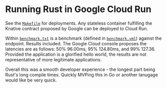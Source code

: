 # Running Rust in Google Cloud Run

See the [`Makefile`](./Makefile) for deployments. Any stateless container fulfilling the Knative contract proposed by Google can be deployed to Cloud Run. 

Within [`benchmark.txt`](./benchmark.txt) is a benchmark (defined in [`benchmark.yml`](./benchmark.yml)) against the endpoint. Results included. The Google Cloud console proposes the latencies are as follows: 50% 96.00ms, 95% 124.80ms, and 99% 127.36. Provided the application is a glorified hello world, the results are not representative of more legitimate applications.

Overall this was a smooth developer experience - the longest part being Rust's long compile times. Quickly MVPing this in Go or another lanugage would like be very quick.